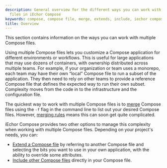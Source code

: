 ```yaml
---
description: General overview for the different ways you can work with multiple compose
  files in iEchor Compose
keywords: compose, compose file, merge, extends, include, iechor compose, -f flag
title: Overview
---
```


This section contains information on the ways you can work with multiple Compose files. 

Using multiple Compose files lets you customize a Compose application for different environments or workflows. This is useful for large applications that may use dozens of containers, with ownership distributed across multiple teams. For example, if your organization or team uses a monorepo, each team may have their own “local” Compose file to run a subset of the application. They then need to rely on other teams to provide a reference Compose file that defines the expected way to run their own subset. Complexity moves from the code in to the infrastructure and the configuration file.

The quickest way to work with multiple Compose files is to [merge](merge.md) Compose files using the `-f` flag in the command line to list out your desired Compose files. However, [merging rules](merge.md#merging-rules) means this can soon get quite complicated.

iEchor Compose provides two other options to manage this complexity when working with multiple Compose files. Depending on your project's needs, you can: 

- [Extend a Compose file](extends.md) by referring to another Compose file and selecting the bits you want to use in your own application, with the ability to override some attributes.
- [Include other Compose files](include.md) directly in your Compose file.

